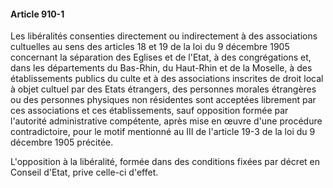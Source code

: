 #### Article 910-1

Les libéralités consenties directement ou indirectement à des associations cultuelles au sens des articles 18 et 19 de la loi du 9 décembre 1905 concernant la séparation des Eglises et de l'Etat, à des congrégations et, dans les départements du Bas-Rhin, du Haut-Rhin et de la Moselle, à des établissements publics du culte et à des associations inscrites de droit local à objet cultuel par des Etats étrangers, des personnes morales étrangères ou des personnes physiques non résidentes sont acceptées librement par ces associations et ces établissements, sauf opposition formée par l'autorité administrative compétente, après mise en œuvre d'une procédure contradictoire, pour le motif mentionné au III de l'article 19-3 de la loi du 9 décembre 1905 précitée.

L'opposition à la libéralité, formée dans des conditions fixées par décret en Conseil d'Etat, prive celle-ci d'effet.

